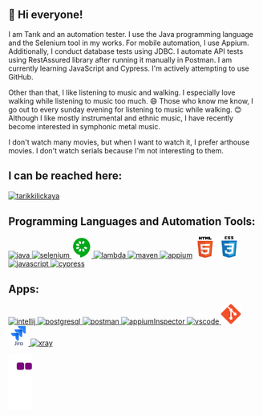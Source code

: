## 💫 Hi everyone!

I am Tarık and an automation tester. I use the Java programming language and the Selenium tool in my works. For mobile automation, I use Appium. Additionally, I conduct database tests using JDBC. I automate API tests using RestAssured library after running it manually in Postman.
I am currently learning JavaScript and Cypress. I'm actively attempting to use GitHub. 

Other than that, I like listening to music and walking. I especially love walking while listening to music too much. 😄 Those who know me know, I go out to every sunday evening for listening to music while walking. 😊 Although I like mostly instrumental and ethnic music, I have recently become interested in symphonic metal music. 

I don't watch many movies, but when I want to watch it, I prefer arthouse movies. I don't watch serials because I'm not interesting to them.


<h2 align="left">I can be reached here:</h2>
<p align="left">
<a href="https://linkedin.com/in/tarikkilickaya" target="blank"><img align="center" src="https://raw.githubusercontent.com/rahuldkjain/github-profile-readme-generator/master/src/images/icons/Social/linked-in-alt.svg" alt="tarikkilickaya" height="30" width="40" /></a>
</p>


<h2 align="left">Programming Languages and Automation Tools:</h2>
<p align="left">
<!-- Java -->
<a href="https://www.java.com" target="_blank" rel="noreferrer"> <img src="https://cdn.icon-icons.com/icons2/2415/PNG/512/java_original_wordmark_logo_icon_146459.png" alt="java" width="55" height="55"/> </a> 
<!-- Selenium -->
<a href="https://www.selenium.dev" target="_blank" rel="noreferrer"> <img src="https://raw.githubusercontent.com/detain/svg-logos/780f25886640cef088af994181646db2f6b1a3f8/svg/selenium-logo.svg" alt="selenium" width="40" height="40"/> </a> 
<!-- Cucumber -->
<a href="https://github.com/cucumber" target="_blank" rel="noreferrer"> <img src="https://raw.githubusercontent.com/devicons/devicon/1119b9f84c0290e0f0b38982099a2bd027a48bf1/icons/cucumber/cucumber-plain.svg" alt="cucumber" width="40" height="40"/> </a>
<!-- Lambda -->
<a href="https://docs.oracle.com/javase/tutorial/java/javaOO/lambdaexpressions.html" target="_blank" rel="noreferrer"> <img src="https://uxwing.com/wp-content/themes/uxwing/download/brands-and-social-media/lambda-icon.png" alt="lambda" width="40" height="40"/> </a> 
<!-- Maven -->
<a href="https://maven.apache.org/" target="_blank" rel="noreferrer"> <img src="https://maven.apache.org/images/maven-logo-black-on-white.png" alt="maven" width="100" height="38"/> </a> 
<!-- Appium -->
<a href="https://appium.io" target="_blank" rel="noreferrer"> <img src="https://avatars.githubusercontent.com/u/3221291?s=200&v=4" alt="appium" width="40" height="40"/></a>
<!-- HTML -->
<a href="https://www.w3schools.com/html/" target="_blank" rel="noreferrer"> <img src="https://raw.githubusercontent.com/github/explore/80688e429a7d4ef2fca1e82350fe8e3517d3494d/topics/html/html.png" alt="html" width="43" height="42"/></a>
<!-- CSS -->
<a href="https://www.w3schools.com/css/" target="_blank" rel="noreferrer"> <img src="https://raw.githubusercontent.com/github/explore/80688e429a7d4ef2fca1e82350fe8e3517d3494d/topics/css/css.png" alt="css" width="44" height="43"/></a>
<!-- JavaScript -->
<a href="https://developer.mozilla.org/en-US/docs/Web/JavaScript" target="_blank" rel="noreferrer"> <img src="https://i.hizliresim.com/bhkcevy.png" alt="javascript" width="38" height="38"/> </a> 
<!-- Cypress -->
<a href="https://www.cypress.io" target="_blank" rel="noreferrer"> <img src="https://filiphric.com/_nuxt/img/cypress.b3fa0b5.png" alt="cypress" width="40" height="40"/> </a>
</p> 

<h2 align="left">Apps:</h2>
<p align="left">
<!-- IntelliJ -->
<a href="https://www.jetbrains.com/idea" target="_blank" rel="noreferrer"> <img src="https://upload.wikimedia.org/wikipedia/commons/thumb/9/9c/IntelliJ_IDEA_Icon.svg/2048px-IntelliJ_IDEA_Icon.svg.png" alt="intellij" width="40" height="40"/> </a>
<!-- PostgreSQL -->
<a href="https://www.postgresql.org" target="_blank" rel="noreferrer"> <img src="https://cdn.icon-icons.com/icons2/2415/PNG/512/postgresql_plain_wordmark_logo_icon_146390.png" alt="postgresql" width="40" height="40"/> </a>  
<!-- Postman -->
<a href="https://www.postman.com/" target="_blank" rel="noreferrer"> <img src="https://user-images.githubusercontent.com/7853266/44114706-9c72dd08-9fd1-11e8-8d9d-6d9d651c75ad.png" alt="postman" width="40" height="40"/> </a>
<!-- Appium Inspector -->
<a href="https://github.com/appium/appium-inspector" target="_blank" rel="noreferrer"> <img src="https://raw.githubusercontent.com/appium/appium-inspector/main/docs/icon.png" alt="appiumInspector" width="40" height="40"/> </a>
<!-- VS Code -->
<a href="https://code.visualstudio.com/" target="_blank" rel="noreferrer"> <img src="https://upload.wikimedia.org/wikipedia/commons/thumb/9/9a/Visual_Studio_Code_1.35_icon.svg/2048px-Visual_Studio_Code_1.35_icon.svg.png" alt="vscode" width="40" height="40"/> </a>
<!-- git -->
<a href="https://code.visualstudio.com/" target="_blank" rel="noreferrer"> <img src="https://raw.githubusercontent.com/devicons/devicon/1119b9f84c0290e0f0b38982099a2bd027a48bf1/icons/git/git-plain.svg" alt="vscode" width="40" height="40"/> </a> 
<!-- Jira -->
<a href="https://www.atlassian.com/software/jira" target="_blank" rel="noreferrer"> <img src="https://raw.githubusercontent.com/devicons/devicon/master/icons/jira/jira-original-wordmark.svg" alt="jira" width="40" height="40"/> </a>
<!-- XRAY -->
<a href="https://marketplace.atlassian.com/apps/1211769/xray-test-management-for-jira" target="_blank" rel="noreferrer"> <img src="https://avatars.githubusercontent.com/u/65618195?s=200&v=4" alt="xray" width="40" height="40"/> </a>  
</p>


![snake gif](https://github.com/tarikkilickaya/tarikkilickaya/blob/output/github-contribution-grid-snake.gif)
